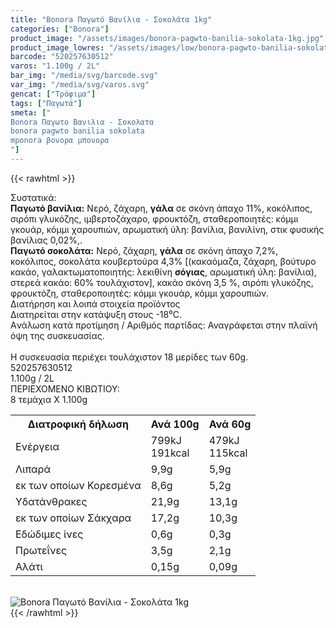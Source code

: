 ```yaml
---
title: "Bonora Παγωτό Βανίλια - Σοκολάτα 1kg"
categories: ["Bonora"]
product_image: "/assets/images/bonora-pagwto-banilia-sokolata-1kg.jpg"
product_image_lowres: "/assets/images/low/bonora-pagwto-banilia-sokolata-1kg.jpg"
barcode: "520257630512"
varos: "1.100g / 2L"
bar_img: "/media/svg/barcode.svg"
var_img: "/media/svg/varos.svg"
gencat: ["Τρόφιμα"]
tags: ["Παγωτά"]
smeta: ["
Bonora Παγωτο Βανιλια - Σοκολατα
bonora pagwto banilia sokolata
mponora βονορα μπονορα
"]
---
```

{{< rawhtml >}}

<div class="sload93"><div class="product"><div id="sistatika">Συστατικά:</div><div class="alltext"><b>Παγωτό βανίλια:</b> Νερό, ζάχαρη, <b>γάλα</b> σε σκόνη άπαχο 11%, κοκόλιπος, σιρόπι γλυκόζης, ιμβερτοζάχαρο, φρουκτόζη, σταθεροποιητές: κόμμι γκουάρ, κόμμι χαρουπιών, αρωματική ύλη: βανίλια, βανιλίνη, στικ φυσικής βανίλιας 0,02%,.<br><b>Παγωτό σοκολάτα:</b> Νερό, ζάχαρη, <b>γάλα</b> σε σκόνη άπαχο 7,2%, κοκόλιπος, σοκολάτα κουβερτούρα 4,3% [(κακαόμαζα, ζάχαρη, βούτυρο κακάο, γαλακτωματοποιητής: λεκιθίνη <b>σόγιας</b>, αρωματική ύλη: βανίλια), στερεά κακάο: 60% τουλάχιστον], κακάο σκόνη 3,5 %, σιρόπι γλυκόζης, φρουκτόζη, σταθεροποιητές: κόμμι γκουάρ, κόμμι χαρουπιών.</div><div id="loipa">Διατήρηση και λοιπά στοιχεία προϊόντος</div><div class="alltext">Διατηρείται στην κατάψυξη στους -18⁰C.<br>Aνάλωση κατά προτίμηση / Aριθμός παρτίδας: Αναγράφεται στην πλαϊνή όψη της συσκευασίας.<br><br>H συσκευασία περιέχει τουλάχιστον 18 μερίδες των 60g.</div><div id="barcode"><div id="barimage1"></div><span id="bartext">520257630512</span></div><div id="varos"><div id="varosimage1"></div><span id="varostext">1.100g / 2L</span></div><div id="kivotio">ΠΕΡΙΕΧΟΜΕΝΟ ΚΙΒΩΤΙΟΥ:<br>8 τεμάχια Χ 1.100g</div><div class="tabout"><table id="diatable"><tbody><tr><th>Διατροφική δήλωση</th><th>Ανά 100g</th><th>Ανά 60g</th></tr><tr><td class="texr2">Ενέργεια</td><td class="texr">799kJ<br>191kcal</td><td class="texr">479kJ<br>115kcal</td></tr><tr><td class="texr2">Λιπαρά</td><td class="texr">9,9g</td><td class="texr">5,9g</td></tr><tr><td class="gray">εκ των οποίων Κορεσµένα</td><td class="gray2">8,6g</td><td class="gray2">5,2g</td></tr><tr><td class="texr2">Yδατάνθρακες</td><td class="texr">21,9g</td><td class="texr">13,1g</td></tr><tr><td class="gray">εκ των οποίων Σάκχαρα</td><td class="gray2">17,2g</td><td class="gray2">10,3g</td></tr><tr><td class="texr2">Eδώδιμες ίνες</td><td class="texr">0,6g</td><td class="texr">0,3g</td></tr><tr><td class="texr2">Πρωτεΐνες</td><td class="texr">3,5g</td><td class="texr">2,1g</td></tr><tr><td class="texr2">Αλάτι</td><td class="texr">0,15g</td><td class="texr">0,09g</td></tr></tbody></table></div><br><div class="pimg"><img alt="Bonora Παγωτό Βανίλια - Σοκολάτα 1kg" title="Bonora Παγωτό Βανίλια - Σοκολάτα 1kg" src="/assets/images/bonora-pagwto-banilia-sokolata-1kg.jpg"></div></div></div>
{{< /rawhtml >}}



